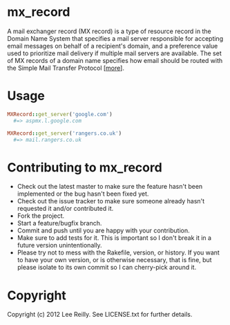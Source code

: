 # mx_record

A mail exchanger record (MX record) is a type of resource record in the Domain Name System that specifies a mail server responsible for accepting email messages on behalf of a recipient's domain, and a preference value used to prioritize mail delivery if multiple mail servers are available. The set of MX records of a domain name specifies how email should be routed with the Simple Mail Transfer Protocol [[more](http://en.wikipedia.org/wiki/MX_record)].

# Usage

```ruby
MXRecord::get_server('google.com')
  #=> aspmx.l.google.com
```

```ruby
MXRecord::get_server('rangers.co.uk')
  #=> mail.rangers.co.uk
```

# Contributing to mx_record

* Check out the latest master to make sure the feature hasn't been implemented or the bug hasn't been fixed yet.
* Check out the issue tracker to make sure someone already hasn't requested it and/or contributed it.
* Fork the project.
* Start a feature/bugfix branch.
* Commit and push until you are happy with your contribution.
* Make sure to add tests for it. This is important so I don't break it in a future version unintentionally.
* Please try not to mess with the Rakefile, version, or history. If you want to have your own version, or is otherwise necessary, that is fine, but please isolate to its own commit so I can cherry-pick around it.

# Copyright

Copyright (c) 2012 Lee Reilly. See LICENSE.txt for
further details.

